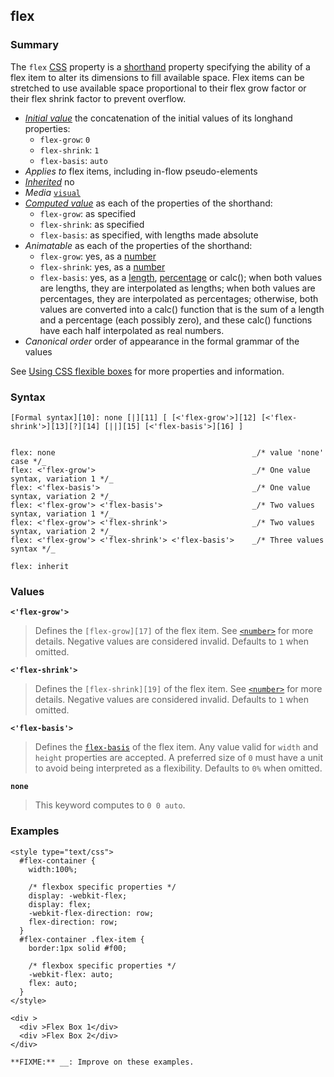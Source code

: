 ## flex

### Summary

The `flex` [CSS][0] property is a [shorthand][1] property specifying the ability of a flex item to alter its dimensions to fill available space. Flex items can be stretched to use available space proportional to their flex grow factor or their flex shrink factor to prevent overflow.

* _[Initial value][2]_ the concatenation of the initial values of its longhand properties:
  * `flex-grow`: `0`
  * `flex-shrink`: `1`
  * `flex-basis`: `auto` 
* _Applies to_ flex items, including in-flow pseudo-elements 
* _[Inherited][3]_ no 
* _Media_ [`visual`][4] 
* _[Computed value][5]_ as each of the properties of the shorthand:
  * `flex-grow`: as specified
  * `flex-shrink`: as specified
  * `flex-basis`: as specified, with lengths made absolute 
* _Animatable_ as each of the properties of the shorthand:
  * `flex-grow`: yes, as a [number][6]
  * `flex-shrink`: yes, as a [number][6]
  * `flex-basis`: yes, as a [length][7], [percentage][8] or calc(); when both values are lengths, they are interpolated as lengths; when both values are percentages, they are interpolated as percentages; otherwise, both values are converted into a calc() function that is the sum of a length and a percentage (each possibly zero), and these calc() functions have each half interpolated as real numbers. 
* _Canonical order_ order of appearance in the formal grammar of the values

See [Using CSS flexible boxes][9] for more properties and information.

### Syntax

    [Formal syntax][10]: none [|][11] [ [<'flex-grow'>][12] [<'flex-shrink'>][13][?][14] [||][15] [<'flex-basis'>][16] ]
    

    flex: none                                            _/* value 'none' case */_
    flex: <'flex-grow'>                                   _/* One value syntax, variation 1 */_
    flex: <'flex-basis'>                                  _/* One value syntax, variation 2 */_
    flex: <'flex-grow'> <'flex-basis'>                    _/* Two values syntax, variation 1 */_
    flex: <'flex-grow'> <'flex-shrink'>                   _/* Two values syntax, variation 2 */_
    flex: <'flex-grow'> <'flex-shrink'> <'flex-basis'>    _/* Three values syntax */_
    
    flex: inherit

### Values

**`<'flex-grow'>`**

> Defines the `[flex-grow][17]` of the flex item. See [`<number>`][18] for more details. Negative values are considered invalid. Defaults to `1` when omitted.

**`<'flex-shrink'>`**

> Defines the `[flex-shrink][19]` of the flex item. See [`<number>`][18] for more details. Negative values are considered invalid. Defaults to `1` when omitted.

**`<'flex-basis'>`**

> Defines the [`flex-basis`][20] of the flex item. Any value valid for `width` and `height` properties are accepted. A preferred size of `0` must have a unit to avoid being interpreted as a flexibility. Defaults to `0%` when omitted.

**`none`**

> This keyword computes to `0 0 auto`.

### Examples

    <style type="text/css">
      #flex-container {
        width:100%;
    
        /* flexbox specific properties */
        display: -webkit-flex;
        display: flex;
        -webkit-flex-direction: row;
        flex-direction: row;
      }
      #flex-container .flex-item {
        border:1px solid #f00;
    
        /* flexbox specific properties */
        -webkit-flex: auto;
        flex: auto;
      }
    </style>
    
    <div >
      <div >Flex Box 1</div>
      <div >Flex Box 2</div>
    </div>
    
    **FIXME:** __: Improve on these examples.
    



[0]: https://developer.mozilla.org/en/docs/CSS "CSS"
[1]: https://developer.mozilla.orghttps://developer.mozilla.org/en/docs/Web/CSS/Shorthand_properties
[2]: https://developer.mozilla.org/en/docs/CSS/initial_value
[3]: https://developer.mozilla.org/en/docs/CSS/inheritance
[4]: https://developer.mozilla.org/en/docs/CSS/@media#Media_groups
[5]: https://developer.mozilla.org/en/docs/CSS/computed_value
[6]: https://developer.mozilla.org/en/docs/CSS/number#Interpolation "Values of the <number> CSS data type are interpolated as real, floating-point, numbers."
[7]: https://developer.mozilla.org/en/docs/CSS/length#Interpolation "Values of the <length> CSS data type are interpolated as real, floating-point numbers."
[8]: https://developer.mozilla.org/en/docs/CSS/percentage#Interpolation "Values of the <percentage> CSS data type are interpolated as real, floating-point numbers."
[9]: https://developer.mozilla.org/en/docs/CSS/Using_CSS_flexible_boxes "CSS/Using_CSS_flexible_boxes"
[10]: https://developer.mozilla.org/en/docs/CSS/Value_definition_syntax "CSS/Value_definition_syntax"
[11]: https://developer.mozilla.org/en/docs/CSS/Value_definition_syntax#Single_bar "Single bar: The two entities are optional, but exactly one must be present."
[12]: https://developer.mozilla.org/en/docs/CSS/flex-grow "<number>"
[13]: https://developer.mozilla.org/en/docs/CSS/flex-shrink "<number>"
[14]: https://developer.mozilla.org/en/docs/CSS/Value_definition_syntax#Question_mark_(.3F) "Question mark multiplier: The previous entity is optional (it may be used once, or not at all)."
[15]: https://developer.mozilla.org/en/docs/CSS/Value_definition_syntax#Double_bar "Double bar: The two entities are optional, and may appear in any order."
[16]: https://developer.mozilla.org/en/docs/CSS/flex-basis "content | <'width'>"
[17]: https://developer.mozilla.org/en/docs/Web/CSS/flex-grow
[18]: https://developer.mozilla.org/en/docs/Web/CSS/number "The documentation about this has not yet been written; please consider contributing!"
[19]: https://developer.mozilla.org/en/docs/Web/CSS/flex-shrink
[20]: https://developer.mozilla.org/en/docs/CSS/flex-basis "CSS/flex-basis"